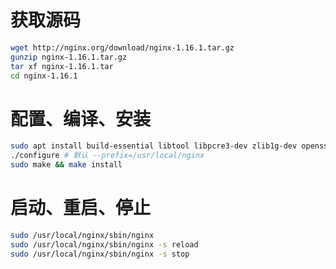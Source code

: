 # 获取源码

``` Bash
wget http://nginx.org/download/nginx-1.16.1.tar.gz
gunzip nginx-1.16.1.tar.gz
tar xf nginx-1.16.1.tar
cd nginx-1.16.1
```

# 配置、编译、安装

``` Bash
sudo apt install build-essential libtool libpcre3-dev zlib1g-dev openssl
./configure # 默认 --prefix=/usr/local/nginx
sudo make && make install
```

# 启动、重启、停止

``` Bash
sudo /usr/local/nginx/sbin/nginx
sudo /usr/local/nginx/sbin/nginx -s reload
sudo /usr/local/nginx/sbin/nginx -s stop
```